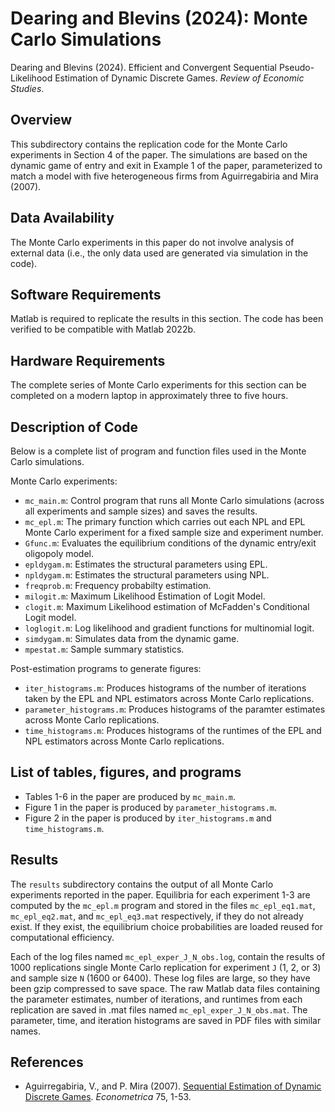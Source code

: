 # Dearing and Blevins (2024): Monte Carlo Simulations

Dearing and Blevins (2024).
Efficient and Convergent Sequential Pseudo-Likelihood Estimation of Dynamic Discrete Games.
_Review of Economic Studies_.

## Overview

This subdirectory contains the replication code for the Monte Carlo experiments in
Section 4 of the paper.  The simulations are based on the dynamic game of entry
and exit in Example 1 of the paper, parameterized to match a model with five
heterogeneous firms from Aguirregabiria and Mira (2007).

## Data Availability

The Monte Carlo experiments in this paper do not involve analysis of external
data (i.e., the only data used are generated via simulation in the code).

## Software Requirements

Matlab is required to replicate the results in this section.  The code
has been verified to be compatible with Matlab 2022b.

## Hardware Requirements

The complete series of Monte Carlo experiments for this section can be
completed on a modern laptop in approximately three to five hours.

## Description of Code

Below is a complete list of program and function files used in the Monte Carlo
simulations.

Monte Carlo experiments:

- `mc_main.m`: Control program that runs all Monte Carlo simulations (across all
  experiments and sample sizes) and saves the results.
- `mc_epl.m`: The primary function which carries out each NPL and EPL Monte
  Carlo experiment for a fixed sample size and experiment number.
- `Gfunc.m`: Evaluates the equilibrium conditions of the dynamic entry/exit
  oligopoly model.
- `epldygam.m`: Estimates the structural parameters using EPL.
- `npldygam.m`: Estimates the structural parameters using NPL.
- `freqprob.m`: Frequency probabilty estimation.
- `milogit.m`: Maximum Likelihood Estimation of Logit Model.
- `clogit.m`: Maximum Likelihood estimation of McFadden's Conditional Logit
  model.
- `loglogit.m`: Log likelihood and gradient functions for multinomial logit.
- `simdygam.m`: Simulates data from the dynamic game.
- `mpestat.m`: Sample summary statistics.

Post-estimation programs to generate figures:

- `iter_histograms.m`: Produces histograms of the number of iterations taken by
  the EPL and NPL estimators across Monte Carlo replications.
- `parameter_histograms.m`: Produces histograms of the paramter estimates across
  Monte Carlo replications.
- `time_histograms.m`: Produces histograms of the runtimes of the EPL and NPL
  estimators across Monte Carlo replications.

## List of tables, figures, and programs

- Tables 1-6 in the paper are produced by `mc_main.m`.
- Figure 1 in the paper is produced by `parameter_histograms.m`.
- Figure 2 in the paper is produced by `iter_histograms.m` and
  `time_histograms.m`.

## Results

The `results` subdirectory contains the output of all Monte Carlo experiments
reported in the paper. Equilibria for each experiment 1-3 are computed by the
`mc_epl.m` program and stored in the files `mc_epl_eq1.mat`, `mc_epl_eq2.mat`,
and `mc_epl_eq3.mat` respectively, if they do not already exist.  If they exist,
the equilibrium choice probabilities are loaded reused for computational
efficiency.

Each of the log files named `mc_epl_exper_J_N_obs.log`, contain the results of
1000 replications single Monte Carlo replication for experiment `J` (1, 2, or 3)
and sample size `N` (1600 or 6400). These log files are large, so they have
been gzip compressed to save space. The raw Matlab data files containing the
parameter estimates, number of iterations, and runtimes from each replication
are saved in .mat files named `mc_epl_exper_J_N_obs.mat`. The parameter, time,
and iteration histograms are saved in PDF files with similar names.

## References

-   Aguirregabiria, V., and P. Mira (2007).
    [Sequential Estimation of Dynamic Discrete Games](https://doi.org/10.1111/j.1468-0262.2007.00731.x).
    _Econometrica_ 75, 1-53.
